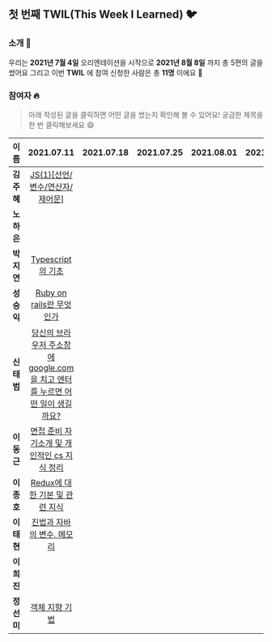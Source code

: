 ## 첫 번째 TWIL(This Week I Learned) :bird:

### 소개 :raised_hands:
우리는 **2021년 7월 4일** 오리엔테이션을 시작으로 **2021년 8월 8일** 까지 총 5편의 글을 썼어요 그리고 이번 **TWIL** 에 참여 신청한 사람은 총 **11명** 이에요 :tada:

### 참여자 :fire:
> 아래 작성된 글을 클릭하면 어떤 글을 썼는지 확인해 볼 수 있어요!
> 궁금한 제목을 한 번 클릭해보세요 :smile:

|이름|2021.07.11|2021.07.18|2021.07.25|2021.08.01|2021.08.08|
|:-------:|:--------:|:--------:|:--------:|:--------:|:-------:|
|**김주혜**|[JS(1)[선언/변수/연산자/제어문]](https://studio-diidi.tistory.com/entry/JS-1-선언-변수-연산자-제어문)|
|**노하은**||
|**박지연**|[Typescript의 기초](https://github.com/week-with-me/TWIL/blob/main/1.%202021.07.04%20-%202021.08.08/1%EC%A3%BC%EC%B0%A8(%20-%202021.07.11)/%EB%B0%95%EC%A7%80%EC%97%B0/2021.07.11/Typescript.md)|
|**성승익**|[Ruby on rails란 무엇인가](https://github.com/week-with-me/TWIL/blob/main/1.%202021.07.04%20-%202021.08.08/1%EC%A3%BC%EC%B0%A8(%20-%202021.07.11)/%EC%84%B1%EC%8A%B9%EC%9D%B5/00.Ruby%20on%20rails%EB%9E%80%20%EB%AC%B4%EC%97%87%EC%9D%B8%EA%B0%80.md)|
|**신태범**|[당신의 브라우저 주소창에 google.com을 치고 엔터를 누르면 어떤 일이 생길까요?](https://github.com/week-with-me/TWIL/blob/main/1.%202021.07.04%20-%202021.08.08/1%EC%A3%BC%EC%B0%A8(%20-%202021.07.11)/%EC%8B%A0%ED%83%9C%EB%B2%94/%5BCS%5D...%ED%95%98%EB%A9%B4%20%EC%83%9D%EA%B8%B0%EB%8A%94%20%EC%9D%BC.md)|
|**이동근**|[면접 준비 자기소개 및 개인적인 cs 지식 정리](https://github.com/week-with-me/TWIL/blob/main/1.%202021.07.04%20-%202021.08.08/1%EC%A3%BC%EC%B0%A8(%20-%202021.07.11)/%EC%9D%B4%EB%8F%99%EA%B7%BC/'%EB%A9%B4%EC%A0%91%20%EC%A4%80%EB%B9%84%20%EB%B0%8F%20%EC%9E%90%EA%B8%B0%EC%86%8C%EA%B0%9C_cs%EC%A7%80%EC%8B%9D'.md)|
|**이종호**|[Redux에 대한 기본 및 관련 지식](https://github.com/week-with-me/TWIL/blob/main/1.%202021.07.04%20-%202021.08.08/1%EC%A3%BC%EC%B0%A8(%20-%202021.07.11)/%EC%9D%B4%EC%A2%85%ED%98%B8/redux/redux.md)|
|**이태현**|[진법과 자바의 변수, 메모리](https://github.com/week-with-me/TWIL/blob/main/1.%202021.07.04%20-%202021.08.08/1%EC%A3%BC%EC%B0%A8(%20-%202021.07.11)/%EC%9D%B4%ED%83%9C%ED%98%84/%EC%A7%84%EB%B2%95%EA%B3%BC%20%EC%9E%90%EB%B0%94%EC%9D%98%20%EB%B3%80%EC%88%98%2C%20%EB%A9%94%EB%AA%A8%EB%A6%AC.md)|
|**이희진**||
|**정선미**|[객체 지향 기법](https://github.com/week-with-me/TWIL/blob/main/1.%202021.07.04%20-%202021.08.08/1%EC%A3%BC%EC%B0%A8(%20-%202021.07.11)/%EC%A0%95%EC%84%A0%EB%AF%B8/%5BCS%5D%20%EA%B0%9D%EC%B2%B4%20%EC%A7%80%ED%96%A5%20%EA%B8%B0%EB%B2%95.md)|
